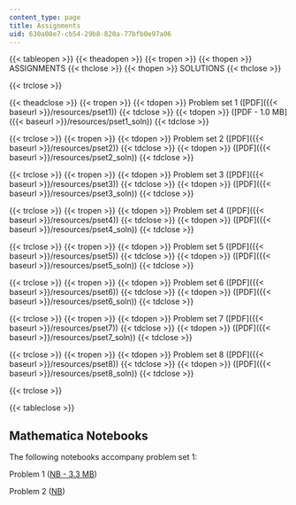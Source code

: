 ```yaml
---
content_type: page
title: Assignments
uid: 630a08e7-cb54-29b8-820a-77bfb0e97a06
---
```


{{< tableopen >}}
{{< theadopen >}}
{{< tropen >}}
{{< thopen >}}
ASSIGNMENTS
{{< thclose >}}
{{< thopen >}}
SOLUTIONS
{{< thclose >}}

{{< trclose >}}

{{< theadclose >}}
{{< tropen >}}
{{< tdopen >}}
Problem set 1 ([PDF]({{< baseurl >}}/resources/pset1))
{{< tdclose >}}
{{< tdopen >}}
([PDF - 1.0 MB]({{< baseurl >}}/resources/pset1_soln))
{{< tdclose >}}

{{< trclose >}}
{{< tropen >}}
{{< tdopen >}}
Problem set 2 ([PDF]({{< baseurl >}}/resources/pset2))
{{< tdclose >}}
{{< tdopen >}}
([PDF]({{< baseurl >}}/resources/pset2_soln))
{{< tdclose >}}

{{< trclose >}}
{{< tropen >}}
{{< tdopen >}}
Problem set 3 ([PDF]({{< baseurl >}}/resources/pset3))
{{< tdclose >}}
{{< tdopen >}}
([PDF]({{< baseurl >}}/resources/pset3_soln))
{{< tdclose >}}

{{< trclose >}}
{{< tropen >}}
{{< tdopen >}}
Problem set 4 ([PDF]({{< baseurl >}}/resources/pset4))
{{< tdclose >}}
{{< tdopen >}}
([PDF]({{< baseurl >}}/resources/pset4_soln))
{{< tdclose >}}

{{< trclose >}}
{{< tropen >}}
{{< tdopen >}}
Problem set 5 ([PDF]({{< baseurl >}}/resources/pset5))
{{< tdclose >}}
{{< tdopen >}}
([PDF]({{< baseurl >}}/resources/pset5_soln))
{{< tdclose >}}

{{< trclose >}}
{{< tropen >}}
{{< tdopen >}}
Problem set 6 ([PDF]({{< baseurl >}}/resources/pset6))
{{< tdclose >}}
{{< tdopen >}}
([PDF]({{< baseurl >}}/resources/pset6_soln))
{{< tdclose >}}

{{< trclose >}}
{{< tropen >}}
{{< tdopen >}}
Problem set 7 ([PDF]({{< baseurl >}}/resources/pset7))
{{< tdclose >}}
{{< tdopen >}}
([PDF]({{< baseurl >}}/resources/pset7_soln))
{{< tdclose >}}

{{< trclose >}}
{{< tropen >}}
{{< tdopen >}}
Problem set 8 ([PDF]({{< baseurl >}}/resources/pset8))
{{< tdclose >}}
{{< tdopen >}}
([PDF]({{< baseurl >}}/resources/pset8_soln))
{{< tdclose >}}

{{< trclose >}}

{{< tableclose >}}

Mathematica Notebooks
---------------------

The following notebooks accompany problem set 1:

Problem 1 ([NB - 3.3 MB](/courses/electrical-engineering-and-computer-science/6-642-continuum-electromechanics-fall-2008/assignments/PS1_Prob_1_mz_3.nb))

Problem 2 ([NB](/courses/electrical-engineering-and-computer-science/6-642-continuum-electromechanics-fall-2008/assignments/PS1_Prob_2_mz_2.nb))